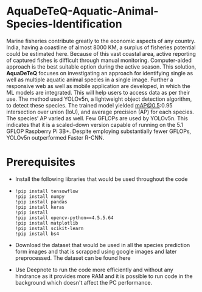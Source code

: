 # AquaDeTeQ-Aquatic-Animal-Species-Identification

Marine fisheries contribute greatly to the economic aspects of any country. India, having a coastline of almost 8000 KM, a surplus of fisheries potential could be estimated here. Because of this vast coastal area, active reporting of captured fishes is difficult through manual monitoring. Computer-aided approach is the best suitable option during the active season. This solution, **AquaDeTeQ** focuses on investigating an approach for identifying single as well as multiple aquatic animal species in a single image. Further a responsive web as well as mobile application are developed, in which the ML models are integrated. This will help users to access data as per their use. The method used YOLOv5n, a lightweight object detection algorithm, to detect these species. The trained model yielded mAP@0.5:0.95 intersection over union (IoU), and average precision (AP) for each species. The species’ AP varied as well. Few GFLOPs are used by YOLOv5n. This indicates that it is a scaled-down version capable of running on the 5.1 GFLOP Raspberry Pi 3B+. Despite employing substantially fewer GFLOPs, YOLOv5n outperformed Faster R-CNN.

# Prerequisites
* Install the following libraries that would be used throughout the code
* ```
  !pip install tensowflow
  !pip install numpy
  !pip install pandas
  !pip install keras
  !pip install
  !pip install opencv-python==4.5.5.64
  !pip install matplotlib
  !pip install scikit-learn
  !pip install bs4
  ```

* Download the dataset that would be used in all the species prediction form images and that is scrapped using google images and later preprocessed. The dataset can be found here

* Use Deepnote to run the code more efficiently and without any hindrance as it provides more RAM and it is possible to run code in the background which doesn't affect the PC performance.

